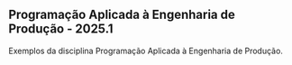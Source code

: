 ## Programação Aplicada à Engenharia de Produção - 2025.1

Exemplos da disciplina Programação Aplicada à Engenharia de Produção.
